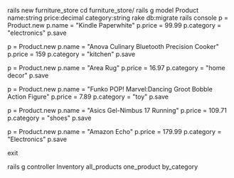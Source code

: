 rails new furniture_store
cd furniture_store/
rails g model Product name:string price:decimal category:string
rake db:migrate
rails console
p = Product.new
p.name = "Kindle Paperwhite"
p.price = 99.99
p.category = "electronics"
p.save

p = Product.new
p.name = "Anova Culinary Bluetooth Precision Cooker"
p.price = 159
p.category = "kitchen"
p.save

p = Product.new
p.name = "Area Rug"
p.price = 16.97
p.category = "home decor"
p.save

p = Product.new
p.name = "Funko POP! Marvel:Dancing Groot Bobble Action Figure"
p.price = 7.89
p.category = "toy"
p.save

p = Product.new
p.name = "Asics Gel-Nimbus 17 Running"
p.price = 109.71
p.category = "shoes"
p.save

p = Product.new
p.name = "Amazon Echo"
p.price = 179.99
p.category = "Electronics"
p.save

exit

rails g controller Inventory all_products one_product by_category




